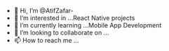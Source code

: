 - 👋 Hi, I’m @AtifZafar-
- 👀 I’m interested in ...React Native projects
- 🌱 I’m currently learning ...Mobile App Development
- 💞️ I’m looking to collaborate on ...
- 📫 How to reach me ...

<!---
AtifZafar-cmd/AtifZafar-cmd is a ✨ special ✨ repository because its `README.md` (this file) appears on your GitHub profile.
You can click the Preview link to take a look at your changes.
--->
